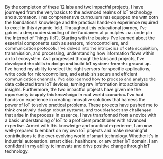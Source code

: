 By the completion of these 12 labs and two impactful projects, I have journeyed from the very basics to the advanced realms of IoT technology and automation. 
This comprehensive curriculum has equipped me with both the foundational knowledge and the practical hands-on experience required to excel in this dynamic field. 
Throughout this educational journey, I've gained a deep understanding of the fundamental principles that underpin the Internet of Things (IoT). 
Starting with the basics, I've learned about the essential components such as sensors, microcontrollers, and communication protocols. I've delved 
into the intricacies of data acquisition, transmission, and processing, understanding how information flows within an IoT ecosystem.
As I progressed through the labs and projects, I've developed the skills to design and build IoT systems from the ground up. 
I've honed my ability to select the right sensors for specific applications, write code for microcontrollers, and establish secure and efficient communication channels. 
I've also learned how to process and analyze the data collected from IoT devices, turning raw information into actionable insights.
Furthermore, the two impactful projects have given me the opportunity to apply this knowledge in real-world scenarios. 
I've had hands-on experience in creating innovative solutions that harness the power of IoT to solve practical problems.
These projects have pushed me to think creatively, design robust systems, and troubleshoot any challenges that arise in the process.
In essence, I have transformed from a novice with a basic understanding of IoT to a proficient practitioner with advanced expertise. 
Armed with this knowledge and practical experience, I am now well-prepared to embark on my own IoT projects and make meaningful contributions to the ever-evolving world of smart technology.
Whether it's in industrial automation, smart cities, healthcare, or any other IoT domain, I am confident in my ability to innovate and drive positive change through IoT technology.
